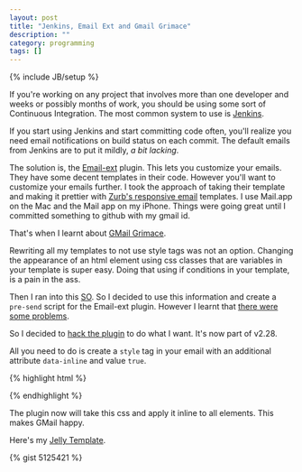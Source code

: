 ```yaml
---
layout: post
title: "Jenkins, Email Ext and Gmail Grimace"
description: ""
category: programming
tags: []
---
```

{% include JB/setup %}

If you're working on any project that involves more than one developer and 
weeks or possibly months of work, you should be using some sort of Continuous 
Integration. The most common system to use is 
[Jenkins](http://jenkins-ci.org/).

If you start using Jenkins and start committing code often, you'll realize you
need email notifications on build status on each commit. The default emails 
from Jenkins are to put it mildly, *a bit lacking*.

The solution is, the 
[Email-ext](https://wiki.jenkins-ci.org/display/JENKINS/Email-ext+plugin)
plugin. This lets you customize your emails. They have some decent templates 
in their code. However you'll want to customize your emails further. I took 
the approach of taking their template and making it prettier with 
[Zurb's responsive email](http://www.zurb.com/playground/responsive-email-templates)
templates. I use Mail.app on the Mac and the Mail app on my iPhone. Things 
were going great until I committed something to github with my gmail id.

That's when I learnt about 
[GMail Grimace](http://www.flickr.com/groups/project-gmail-grimace/).

Rewriting all my templates to not use style tags was not an option. Changing 
the appearance of an html element using css classes that are variables in your 
template is super easy. Doing that using if conditions in your template, is a 
pain in the ass.

Then I ran into this [SO](http://stackoverflow.com/questions/4521557/automatically-convert-style-sheets-to-inline-style).
So I decided to use this information and create a `pre-send` script for the 
Email-ext plugin. However I learnt that [there were some problems](https://groups.google.com/forum/?fromgroups=#!topic/jenkinsci-users/Avme-hTCeDs).

So I decided to [hack the plugin](https://github.com/jenkinsci/email-ext-plugin/pull/60) to do what I want. It's now part of v2.28.

All you need to do is create a `style` tag in your email with an additional
attribute `data-inline` and value `true`.

{% highlight html %}
<style type="text/css" data-inline="true">
  div.good {
  	background-color: blue;
  }
  div.bad {
  	background-color: red;
  }
</style>
<style type="text/css">
  ... more styles ...
</style>
{% endhighlight %}

The plugin now will take this css and apply it inline to all elements. This
makes GMail happy.

Here's my [Jelly Template](https://gist.github.com/rahulsom/5125421).

{% gist 5125421 %}
